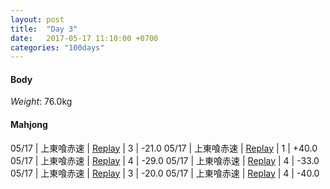 ```yaml
---
layout: post
title:  "Day 3"
date:   2017-05-17 11:10:00 +0700
categories: "100days"
---
```


#### Body
*Weight*: 76.0kg

#### Mahjong

05/17 | 上東喰赤速 | <a href="http://tenhou.net/0/?log=2017051713gm-00c1-0000-b9567917&tw=0">Replay</a> | 3 | -21.0
05/17 | 上東喰赤速 | <a href="http://tenhou.net/0/?log=2017051713gm-00c1-0000-cf436545&tw=0">Replay</a> | 1 | +40.0
05/17 | 上東喰赤速 | <a href="http://tenhou.net/0/?log=2017051714gm-00c1-0000-a4c168ae&tw=2">Replay</a> | 4 | -29.0
05/17 | 上東喰赤速 | <a href="http://tenhou.net/0/?log=2017051715gm-00c1-0000-17768bc4&tw=0">Replay</a> | 4 | -33.0
05/17 | 上東喰赤速 | <a href="http://tenhou.net/0/?log=2017051716gm-00c1-0000-a793b91c&tw=3">Replay</a> | 3 | -20.0
05/17 | 上東喰赤速 | <a href="http://tenhou.net/0/?log=2017051717gm-00c1-0000-ca481de1&tw=3">Replay</a> | 4 | -40.0

